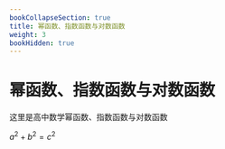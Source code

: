 ```yaml
---
bookCollapseSection: true
title: 幂函数、指数函数与对数函数
weight: 3
bookHidden: true 
---
```


# 幂函数、指数函数与对数函数

这里是高中数学幂函数、指数函数与对数函数

$a^2+b^2=c^2$
